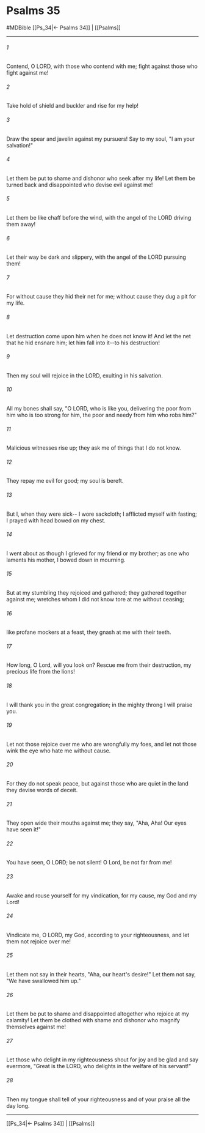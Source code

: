 # Psalms 35
#MDBible
[[Ps_34|← Psalms 34]] | [[Psalms]]

***

###### 1 
Contend, O LORD, with those who contend with me; fight against those who fight against me! 

###### 2 
Take hold of shield and buckler and rise for my help! 

###### 3 
Draw the spear and javelin against my pursuers! Say to my soul, "I am your salvation!" 

###### 4 
Let them be put to shame and dishonor who seek after my life! Let them be turned back and disappointed who devise evil against me! 

###### 5 
Let them be like chaff before the wind, with the angel of the LORD driving them away! 

###### 6 
Let their way be dark and slippery, with the angel of the LORD pursuing them! 

###### 7 
For without cause they hid their net for me; without cause they dug a pit for my life. 

###### 8 
Let destruction come upon him when he does not know it! And let the net that he hid ensnare him; let him fall into it--to his destruction! 

###### 9 
Then my soul will rejoice in the LORD, exulting in his salvation. 

###### 10 
All my bones shall say, "O LORD, who is like you, delivering the poor from him who is too strong for him, the poor and needy from him who robs him?" 

###### 11 
Malicious witnesses rise up; they ask me of things that I do not know. 

###### 12 
They repay me evil for good; my soul is bereft. 

###### 13 
But I, when they were sick-- I wore sackcloth; I afflicted myself with fasting; I prayed with head bowed on my chest. 

###### 14 
I went about as though I grieved for my friend or my brother; as one who laments his mother, I bowed down in mourning. 

###### 15 
But at my stumbling they rejoiced and gathered; they gathered together against me; wretches whom I did not know tore at me without ceasing; 

###### 16 
like profane mockers at a feast, they gnash at me with their teeth. 

###### 17 
How long, O Lord, will you look on? Rescue me from their destruction, my precious life from the lions! 

###### 18 
I will thank you in the great congregation; in the mighty throng I will praise you. 

###### 19 
Let not those rejoice over me who are wrongfully my foes, and let not those wink the eye who hate me without cause. 

###### 20 
For they do not speak peace, but against those who are quiet in the land they devise words of deceit. 

###### 21 
They open wide their mouths against me; they say, "Aha, Aha! Our eyes have seen it!" 

###### 22 
You have seen, O LORD; be not silent! O Lord, be not far from me! 

###### 23 
Awake and rouse yourself for my vindication, for my cause, my God and my Lord! 

###### 24 
Vindicate me, O LORD, my God, according to your righteousness, and let them not rejoice over me! 

###### 25 
Let them not say in their hearts, "Aha, our heart's desire!" Let them not say, "We have swallowed him up." 

###### 26 
Let them be put to shame and disappointed altogether who rejoice at my calamity! Let them be clothed with shame and dishonor who magnify themselves against me! 

###### 27 
Let those who delight in my righteousness shout for joy and be glad and say evermore, "Great is the LORD, who delights in the welfare of his servant!" 

###### 28 
Then my tongue shall tell of your righteousness and of your praise all the day long. 

***

[[Ps_34|← Psalms 34]] | [[Psalms]]
